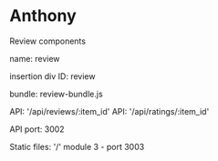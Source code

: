 # Anthony

Review components

name: review

insertion div ID: review

bundle: review-bundle.js

API: '/api/reviews/:item_id'
API: '/api/ratings/:item_id'

API port: 3002

Static files: '/'
module 3 - port 3003

